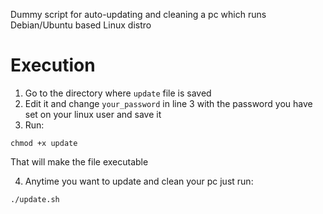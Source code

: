 Dummy script for auto-updating and cleaning a pc which runs Debian/Ubuntu based Linux distro

# Execution 
1. Go to the directory where `update` file is saved
2. Edit it and change `your_password` in line 3 with the password you have set on your linux user and save it
3. Run:

```
chmod +x update
```

That will make the file executable 

4. Anytime you want to update and clean your pc just run:

```
./update.sh
```
